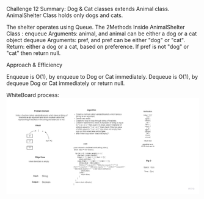 Challenge 12 Summary: 
Dog & Cat classes extends Animal class.
AnimalShelter Class holds only dogs and cats. 

The shelter operates using Queue. The 2Methods Inside AnimalShelter Class :
enqueue Arguments: animal, and animal can be either a dog or a cat object dequeue Arguments: pref, and pref can be
either "dog" or "cat". 
Return: either a dog or a cat, based on preference.
If pref is not "dog" or "cat" then return null. 


Approach & Efficiency 

Enqueue is O(1), by enqueue to Dog or Cat immediately.
Dequeue is O(1), by dequeue Dog or Cat immediately or return null.


WhiteBoard process:
![challenge11](./Challenge13.jpg)